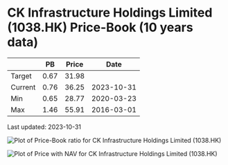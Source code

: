# CK Infrastructure Holdings Limited (1038.HK) Price-Book (10 years data)

|     | PB   | Price | Date       |
|-----|------|-------|------------|
| Target | 0.67 | 31.98  |  |
| Current | 0.76 | 36.25  | 2023-10-31 |
| Min | 0.65 | 28.77  | 2020-03-23 |
| Max | 1.46 | 55.91  | 2016-03-01 |

Last updated: 2023-10-31

![Plot of Price-Book ratio for CK Infrastructure Holdings Limited (1038.HK)](1038_pb_10.png)

![Plot of Price with NAV for CK Infrastructure Holdings Limited (1038.HK)](1038_price_nav_10.png)
